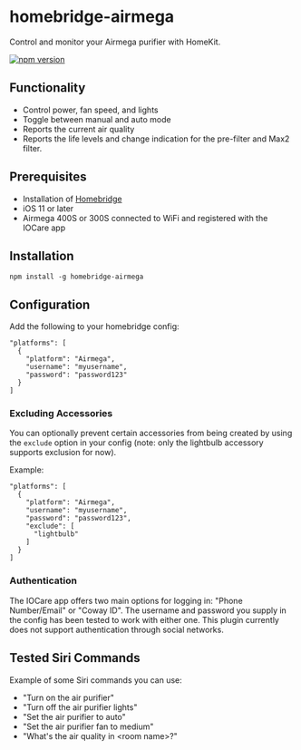 # homebridge-airmega

Control and monitor your Airmega purifier with HomeKit.

[![npm version](http://img.shields.io/npm/v/@ohmantics/homebridge-airmega.svg)](https://npmjs.org/package/@ohmantics/homebridge-airmega)

## Functionality

* Control power, fan speed, and lights
* Toggle between manual and auto mode
* Reports the current air quality
* Reports the life levels and change indication for the pre-filter and Max2 filter.

## Prerequisites

* Installation of [Homebridge](https://github.com/nfarina/homebridge)
* iOS 11 or later
* Airmega 400S or 300S connected to WiFi and registered with the IOCare app

## Installation

```
npm install -g homebridge-airmega
```

## Configuration

Add the following to your homebridge config:

```
"platforms": [
  {
    "platform": "Airmega",
    "username": "myusername",
    "password": "password123"
  }
]
```

### Excluding Accessories

You can optionally prevent certain accessories from being created by using the `exclude` option in your config (note: only the lightbulb accessory supports exclusion for now).

Example:

```
"platforms": [
  {
    "platform": "Airmega",
    "username": "myusername",
    "password": "password123",
    "exclude": [
      "lightbulb"
    ]
  }
]
```

### Authentication

The IOCare app offers two main options for logging in: "Phone Number/Email" or "Coway ID". The username and password you supply in the config has been tested to work with either one. This plugin currently does not support authentication through social networks.

## Tested Siri Commands

Example of some Siri commands you can use:

* "Turn on the air purifier"
* "Turn off the air purifier lights"
* "Set the air purifier to auto"
* "Set the air purifier fan to medium"
* "What's the air quality in \<room name\>?"
